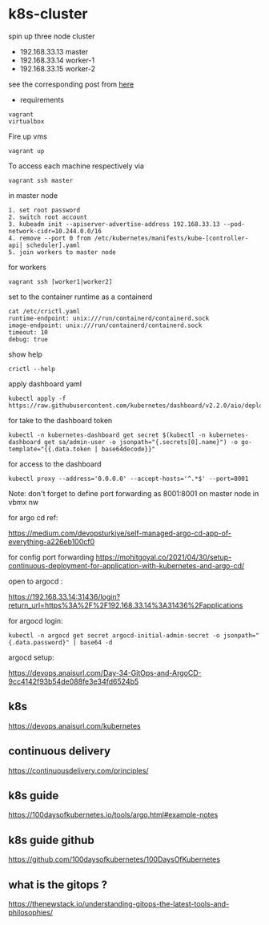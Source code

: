 # k8s-cluster

spin up three node cluster

* 192.168.33.13 master
* 192.168.33.14 worker-1
* 192.168.33.15 worker-2

see the corresponding post from [here](https://baykara.medium.com/setup-own-kubernetes-cluster-via-virtualbox-99a82605bfcc)

* requirements
```
vagrant
virtualbox
```

Fire up vms
``` 
vagrant up
```
To access each machine respectively via 
```
vagrant ssh master
```
in master node

```
1. set root password
2. switch root account
3. kubeadm init --apiserver-advertise-address 192.168.33.13 --pod-network-cidr=10.244.0.0/16
4. remove --port 0 from /etc/kubernetes/manifests/kube-[controller-api| scheduler].yaml
5. join workers to master node
```
for workers
```
vagrant ssh [worker1|worker2]
```

set to the container runtime  as a containerd
```
cat /etc/crictl.yaml
runtime-endpoint: unix:///run/containerd/containerd.sock
image-endpoint: unix:///run/containerd/containerd.sock
timeout: 10
debug: true
```
show help
```
crictl --help
```

apply dashboard yaml
```
kubectl apply -f https://raw.githubusercontent.com/kubernetes/dashboard/v2.2.0/aio/deploy/recommended.yaml
```

for take to the dashboard token 
```
kubectl -n kubernetes-dashboard get secret $(kubectl -n kubernetes-dashboard get sa/admin-user -o jsonpath="{.secrets[0].name}") -o go-template="{{.data.token | base64decode}}"
```

for access to the dashboard
```
kubectl proxy --address='0.0.0.0' --accept-hosts='^.*$' --port=8001
```
Note: don't forget to define port forwarding as 8001:8001 on master node in vbmx nw

for argo cd ref:

https://medium.com/devopsturkiye/self-managed-argo-cd-app-of-everything-a226eb100cf0

for config port forwarding
https://mohitgoyal.co/2021/04/30/setup-continuous-deployment-for-application-with-kubernetes-and-argo-cd/

open to argocd :

https://192.168.33.14:31436/login?return_url=https%3A%2F%2F192.168.33.14%3A31436%2Fapplications

for argocd login:
```
kubectl -n argocd get secret argocd-initial-admin-secret -o jsonpath="{.data.password}" | base64 -d
```

argocd setup:

https://devops.anaisurl.com/Day-34-GitOps-and-ArgoCD-9cc4142f93b54de088fe3e34fd6524b5


## k8s 
https://devops.anaisurl.com/kubernetes

## continuous delivery
https://continuousdelivery.com/principles/

## k8s guide
https://100daysofkubernetes.io/tools/argo.html#example-notes

## k8s guide github
https://github.com/100daysofkubernetes/100DaysOfKubernetes

## what is the gitops ?
https://thenewstack.io/understanding-gitops-the-latest-tools-and-philosophies/